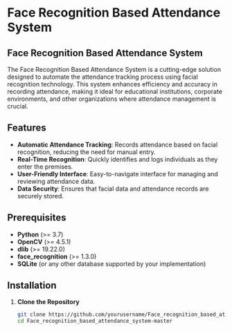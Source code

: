 # Face Recognition Based Attendance System

## Face Recognition Based Attendance System

The Face Recognition Based Attendance System is a cutting-edge solution designed to automate the attendance tracking process using facial recognition technology. This system enhances efficiency and accuracy in recording attendance, making it ideal for educational institutions, corporate environments, and other organizations where attendance management is crucial.

## Features

- **Automatic Attendance Tracking**: Records attendance based on facial recognition, reducing the need for manual entry.
- **Real-Time Recognition**: Quickly identifies and logs individuals as they enter the premises.
- **User-Friendly Interface**: Easy-to-navigate interface for managing and reviewing attendance data.
- **Data Security**: Ensures that facial data and attendance records are securely stored.

## Prerequisites

- **Python** (>= 3.7)
- **OpenCV** (>= 4.5.1)
- **dlib** (>= 19.22.0)
- **face_recognition** (>= 1.3.0)
- **SQLite** (or any other database supported by your implementation)

## Installation

1. **Clone the Repository**

   ```bash
   git clone https://github.com/yourusername/Face_recognition_based_attendance_system-master.git
   cd Face_recognition_based_attendance_system-master
